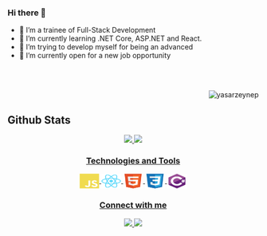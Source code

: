 ### Hi there 👋

<!--
**yasarzeynep/yasarzeynep** is a ✨ _special_ ✨ repository because its `README.md` (this file) appears on your GitHub profile.

Here are some ideas to get you started:-->

- 🔭 I’m a trainee of Full-Stack Development
- 🌱 I’m currently learning .NET Core, ASP.NET and React.
- 🚀 I’m trying to develop myself for being an advanced
- 🔎 I’m currently open for a new job opportunity 

<p></p>
<br></br>
<p align="right"> <img src="https://komarev.com/ghpvc/?username=yasarzeynep&label=Profile%20views&color=0e75b6&style=flat" alt="yasarzeynep" /> </p>

## Github Stats
<div align="center">
  <a href="https://github.com/yasarzeynep">
  <img height="180em" src="https://github-readme-stats.vercel.app/api?username=yasarzeynep&show_icons=true&theme=dracula&include_all_commits=true&count_private=true"/>
  <img height="180em" src="https://github-readme-stats.vercel.app/api/top-langs/?username=yasarzeynep&layout=compact&langs_count=7&theme=dracula"/>
    
###  Technologies and Tools
  <div>
 <img align="center" alt="yasarzeynep-Js" height="30" width="40" src="https://raw.githubusercontent.com/devicons/devicon/master/icons/javascript/javascript-plain.svg">
  <img align="center" alt="yasarzeynep-React" height="30" width="40" src="https://raw.githubusercontent.com/devicons/devicon/master/icons/react/react-original.svg">
  <img align="center" alt="yasarzeynep-HTML" height="30" width="40" src="https://raw.githubusercontent.com/devicons/devicon/master/icons/html5/html5-original.svg">
  <img align="center" alt="yasarzeynep-CSS" height="30" width="40" src="https://raw.githubusercontent.com/devicons/devicon/master/icons/css3/css3-original.svg">
  <img align="center" alt="yasarzeynep-Csharp" height="30" width="40" src="https://raw.githubusercontent.com/devicons/devicon/master/icons/csharp/csharp-original.svg">
 
</div>

### Connect with me
  <div>
 <a href = "mailto:zynpsema@gmail.com"><img src="https://img.shields.io/badge/-Gmail-%23333?style=for-the-badge&logo=gmail&logoColor=white" target="_blank">
  <a href="https://www.linkedin.com/in/zeynep-yasar/" target="_blank"><img src="https://img.shields.io/badge/-LinkedIn-%230077B5?style=for-the-badge&logo=linkedin&logoColor=white" target="_blank"></a>
    </div>
